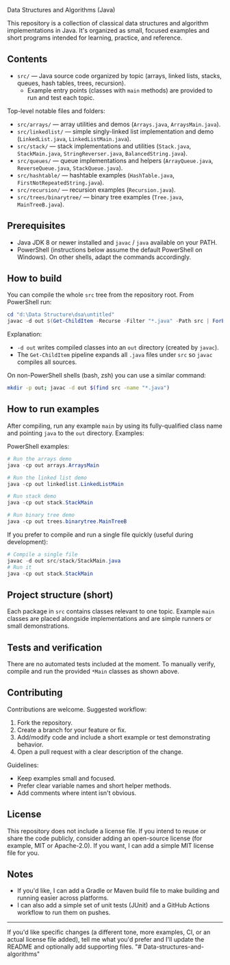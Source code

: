 Data Structures and Algorithms (Java)

This repository is a collection of classical data structures and algorithm implementations in Java. It's organized as small, focused examples and short programs intended for learning, practice, and reference.

## Contents

- `src/` — Java source code organized by topic (arrays, linked lists, stacks, queues, hash tables, trees, recursion).
  - Example entry points (classes with `main` methods) are provided to run and test each topic.

Top-level notable files and folders:

- `src/arrays/` — array utilities and demos (`Arrays.java`, `ArraysMain.java`).
- `src/linkedlist/` — simple singly-linked list implementation and demo (`LinkedList.java`, `LinkedListMain.java`).
- `src/stack/` — stack implementations and utilities (`Stack.java`, `StackMain.java`, `StringReverser.java`, `BalancedString.java`).
- `src/queues/` — queue implementations and helpers (`ArrayQueue.java`, `ReverseQueue.java`, `StackQueue.java`).
- `src/hashtable/` — hashtable examples (`HashTable.java`, `FirstNotRepeatedString.java`).
- `src/recursion/` — recursion examples (`Recursion.java`).
- `src/trees/binarytree/` — binary tree examples (`Tree.java`, `MainTreeB.java`).

## Prerequisites

- Java JDK 8 or newer installed and `javac` / `java` available on your PATH.
- PowerShell (instructions below assume the default PowerShell on Windows). On other shells, adapt the commands accordingly.

## How to build

You can compile the whole `src` tree from the repository root. From PowerShell run:

```powershell
cd "d:\Data Structure\dsa\untitled"
javac -d out $(Get-ChildItem -Recurse -Filter "*.java" -Path src | ForEach-Object { $_.FullName })
```

Explanation:
- `-d out` writes compiled classes into an `out` directory (created by `javac`).
- The `Get-ChildItem` pipeline expands all `.java` files under `src` so `javac` compiles all sources.

On non-PowerShell shells (bash, zsh) you can use a similar command:

```bash
mkdir -p out; javac -d out $(find src -name "*.java")
```

## How to run examples

After compiling, run any example `main` by using its fully-qualified class name and pointing `java` to the `out` directory. Examples:

PowerShell examples:

```powershell
# Run the arrays demo
java -cp out arrays.ArraysMain

# Run the linked list demo
java -cp out linkedlist.LinkedListMain

# Run stack demo
java -cp out stack.StackMain

# Run binary tree demo
java -cp out trees.binarytree.MainTreeB
```

If you prefer to compile and run a single file quickly (useful during development):

```powershell
# Compile a single file
javac -d out src/stack/StackMain.java
# Run it
java -cp out stack.StackMain
```

## Project structure (short)

Each package in `src` contains classes relevant to one topic. Example `main` classes are placed alongside implementations and are simple runners or small demonstrations.

## Tests and verification

There are no automated tests included at the moment. To manually verify, compile and run the provided `*Main` classes as shown above.

## Contributing

Contributions are welcome. Suggested workflow:

1. Fork the repository.
2. Create a branch for your feature or fix.
3. Add/modify code and include a short example or test demonstrating behavior.
4. Open a pull request with a clear description of the change.

Guidelines:

- Keep examples small and focused.
- Prefer clear variable names and short helper methods.
- Add comments where intent isn't obvious.

## License

This repository does not include a license file. If you intend to reuse or share the code publicly, consider adding an open-source license (for example, MIT or Apache-2.0). If you want, I can add a simple MIT license file for you.

## Notes

- If you'd like, I can add a Gradle or Maven build file to make building and running easier across platforms.
- I can also add a simple set of unit tests (JUnit) and a GitHub Actions workflow to run them on pushes.

---

If you'd like specific changes (a different tone, more examples, CI, or an actual license file added), tell me what you'd prefer and I'll update the README and optionally add supporting files.
"# Data-structures-and-algorithms" 
